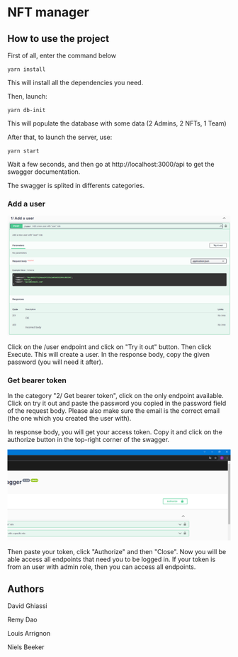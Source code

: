 # NFT manager

## How to use the project

First of all, enter the command below

```shell
yarn install
```

This will install all the dependencies you need.

Then, launch:

```shell
yarn db-init
```

This will populate the database with some data (2 Admins, 2 NFTs, 1 Team)

After that, to launch the server, use:

```shell
yarn start
```

Wait a few seconds, and then go at http://localhost:3000/api to get the swagger documentation.

The swagger is splited in differents categories.

### Add a user

![](images/1.png)

Click on the /user endpoint and click on "Try it out" button. Then click Execute. This will create a user. In the response body, copy the given password (you will need it after).

### Get bearer token

In the category "2/ Get bearer token", click on the only endpoint available. Click on try it out and paste the password you copied in the password field of the request body. Please also make sure the email is the correct email (the one which you created the user with).

In response body, you will get your access token. Copy it and click on the authorize button in the top-right corner of the swagger.

![](images/2.png)

Then paste your token, click "Authorize" and then "Close". Now you will be able access all endpoints that need you to be logged in. If your token is from an user with admin role, then you can access all endpoints.

## Authors

David Ghiassi

Remy Dao

Louis Arrignon

Niels Beeker
